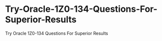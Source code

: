 # Try-Oracle-1Z0-134-Questions-For-Superior-Results
Try Oracle 1Z0-134 Questions For Superior Results
